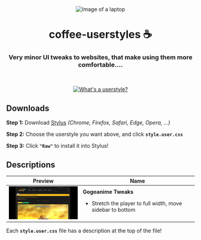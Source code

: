 <p align="center">
  <img src="https://raw.githubusercontent.com/coffeebank/coffeebank.github.io/master/home/media/agnieszka-boeske-ky0ljKGar78-unsplash.jpg" width="50%" alt="Image of a laptop" />
</p>

<h1 align="center">coffee-userstyles ☕</h1>

<h3 align="center">Very minor UI tweaks to websites, that make using them more comfortable....</h3>

<br />
<p align="center">
  <a href="https://github.com/openstyles/stylus#stylus">
    <img src="https://img.shields.io/badge/-What's%20a%20userstyle%3F-00ffff?style=for-the-badge&logo=gitbook&logoColor=white&labelColor=gray" alt="What's a userstyle?" />
  </a>
</p>

## Downloads

**Step 1:** Download [Stylus](https://github.com/openstyles/stylus#stylus) *(Chrome, Firefox, Safari, Edge, Opera, ...)*

**Step 2:** Choose the userstyle you want above, and click **`style.user.css`**

**Step 3:** Click **`"Raw"`** to install it into Stylus!


## Descriptions

|Preview|Name|
|---|---|
|<img src="https://raw.githubusercontent.com/coffeebank/coffee-userstyles/master/gogoanime-tweaks/preview.jpg" width=240px>|**Gogoanime Tweaks**<br><ul><li>Stretch the player to full width, move sidebar to bottom</li><ul>|




Each **`style.user.css`** file has a description at the top of the file!
